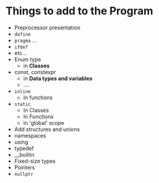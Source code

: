 #   Things to add to the Program

*   Preprocessor presentation
  *   `define`
  *   `pragma` ...
  *   `ifdef`
  *   etc...
*   Enum type
    *   in **Classes**
*   const, constexpr
    *   in **Data types and variables**
    *   ....
*   `inline`
    *   In functions
*   `static`
    *   In Classes
    *   In Functions
    *   in 'global' scope
*   Add structures and unions
*   namespaces
*   using
*   typedef
*   \__builtin
*   Fixed-size types
*   Pointers
  *   `nullptr`
